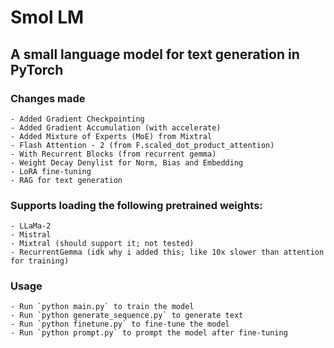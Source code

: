 # Smol LM

## A small language model for text generation in PyTorch

### Changes made

    - Added Gradient Checkpointing
    - Added Gradient Accumulation (with accelerate)
    - Added Mixture of Experts (MoE) from Mixtral
    - Flash Attention - 2 (from F.scaled_dot_product_attention)
    - With Recurrent Blocks (from recurrent gemma)
    - Weight Decay Denylist for Norm, Bias and Embedding
    - LoRA fine-tuning
    - RAG for text generation

### Supports loading the following pretrained weights:
    - LLaMa-2
    - Mistral
    - Mixtral (should support it; not tested)
    - RecurrentGemma (idk why i added this; like 10x slower than attention for training)


### Usage

    - Run `python main.py` to train the model
    - Run `python generate_sequence.py` to generate text
    - Run `python finetune.py` to fine-tune the model
    - Run `python prompt.py` to prompt the model after fine-tuning
